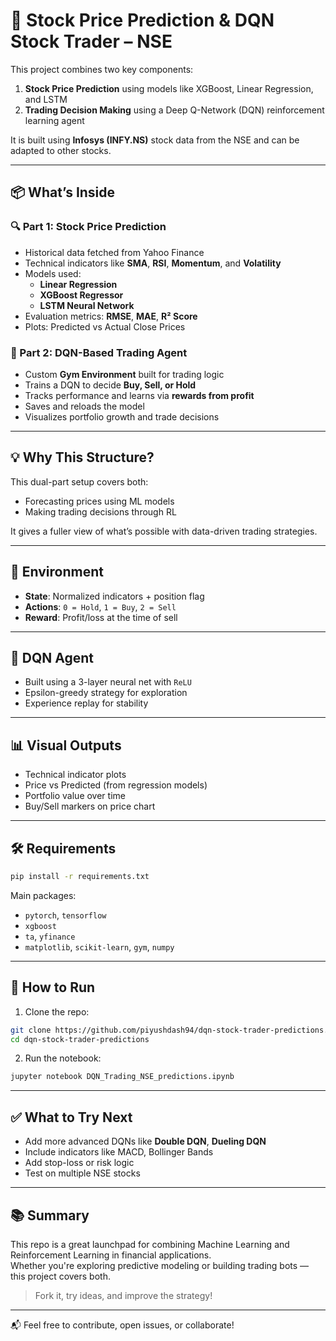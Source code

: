 # 🧠 Stock Price Prediction & DQN Stock Trader – NSE

This project combines two key components:

1. **Stock Price Prediction** using models like XGBoost, Linear Regression, and LSTM
2. **Trading Decision Making** using a Deep Q-Network (DQN) reinforcement learning agent

It is built using **Infosys (INFY.NS)** stock data from the NSE and can be adapted to other stocks.

---

## 📦 What’s Inside

### 🔍 Part 1: Stock Price Prediction
- Historical data fetched from Yahoo Finance
- Technical indicators like **SMA**, **RSI**, **Momentum**, and **Volatility**
- Models used:
  - **Linear Regression**
  - **XGBoost Regressor**
  - **LSTM Neural Network**
- Evaluation metrics: **RMSE**, **MAE**, **R² Score**
- Plots: Predicted vs Actual Close Prices

### 🤖 Part 2: DQN-Based Trading Agent
- Custom **Gym Environment** built for trading logic
- Trains a DQN to decide **Buy, Sell, or Hold**
- Tracks performance and learns via **rewards from profit**
- Saves and reloads the model
- Visualizes portfolio growth and trade decisions

---

## 💡 Why This Structure?

This dual-part setup covers both:
- Forecasting prices using ML models
- Making trading decisions through RL

It gives a fuller view of what’s possible with data-driven trading strategies.

---

## 🧪 Environment

- **State**: Normalized indicators + position flag
- **Actions**: `0 = Hold`, `1 = Buy`, `2 = Sell`
- **Reward**: Profit/loss at the time of sell

---

## 🧠 DQN Agent

- Built using a 3-layer neural net with `ReLU`
- Epsilon-greedy strategy for exploration
- Experience replay for stability

---

## 📊 Visual Outputs

- Technical indicator plots
- Price vs Predicted (from regression models)
- Portfolio value over time
- Buy/Sell markers on price chart

---

## 🛠 Requirements

```bash
pip install -r requirements.txt
```

Main packages:
- `pytorch`, `tensorflow`
- `xgboost`
- `ta`, `yfinance`
- `matplotlib`, `scikit-learn`, `gym`, `numpy`

---

## 🚀 How to Run

1. Clone the repo:
```bash
git clone https://github.com/piyushdash94/dqn-stock-trader-predictions.git
cd dqn-stock-trader-predictions
```

2. Run the notebook:
```bash
jupyter notebook DQN_Trading_NSE_predictions.ipynb
```

---

## ✅ What to Try Next

- Add more advanced DQNs like **Double DQN**, **Dueling DQN**
- Include indicators like MACD, Bollinger Bands
- Add stop-loss or risk logic
- Test on multiple NSE stocks

---

## 📚 Summary

This repo is a great launchpad for combining Machine Learning and Reinforcement Learning in financial applications.  
Whether you're exploring predictive modeling or building trading bots — this project covers both.

> Fork it, try ideas, and improve the strategy!

---

📬 Feel free to contribute, open issues, or collaborate!

